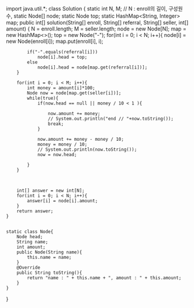 import java.util.*;
class Solution {
    static int N, M;
        // N : enroll의 길이, 구성원 수, 
    static Node[] node;
    static Node top;
    static HashMap<String, Integer> map;
    public int[] solution(String[] enroll, String[] referral, String[] seller, int[] amount) {
        N = enroll.length;
        M = seller.length;
        node = new Node[N];
        map = new HashMap<>();
        top = new Node("-");
        for(int i = 0; i < N; i++){
            node[i] = new Node(enroll[i]);
            map.put(enroll[i], i);
            
            if("-".equals(referral[i]))
                node[i].head = top;
            else
                node[i].head = node[map.get(referral[i])];
        }
        
        for(int i = 0; i < M; i++){
            int money = amount[i]*100;
            Node now = node[map.get(seller[i])];
            while(true){
                if(now.head == null || money / 10 < 1 ){
                    
                    now.amount += money;
                    // System.out.println("end // "+now.toString());
                    break;
                }
                
                now.amount += money - money / 10;
                money = money / 10;
                // System.out.println(now.toString());
                now = now.head;
                
            }
        }
        
        
        
        int[] answer = new int[N];
        for(int i = 0; i < N; i++){
            answer[i] = node[i].amount;
        }
        return answer;
    }
    
    
    static class Node{
        Node head;
        String name;
        int amount;
        public Node(String name){
            this.name = name;
        }
        @Override
        public String toString(){
            return "name : " + this.name + ", amount : " + this.amount;
        }
    }
}